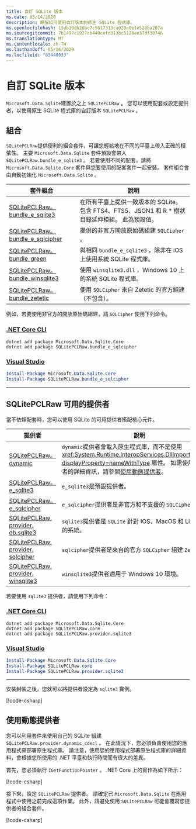 ```yaml
---
title: 自訂 SQLite 版本
ms.date: 05/14/2020
description: 瞭解如何使用自訂版本的原生 SQLite 程式庫。
ms.openlocfilehash: 15db10db26bc7c5017313ca020a0e1e528ba207a
ms.sourcegitcommit: 7b1497c1927cb449cefd313bc5126ae37df30746
ms.translationtype: MT
ms.contentlocale: zh-TW
ms.lasthandoff: 05/16/2020
ms.locfileid: "83440833"
---
```

# <a name="custom-sqlite-versions"></a>自訂 SQLite 版本

`Microsoft.Data.Sqlite`建置於之上 `SQLitePCLRaw` 。 您可以使用配套或設定提供者，以使用原生 SQLite 程式庫的自訂版本 `SQLitePCLRaw` 。

## <a name="bundles"></a>組合

`SQLitePCLRaw`提供便利的組合套件，可讓您輕鬆地在不同的平臺上帶入正確的相依性。 主要 `Microsoft.Data.Sqlite` 套件預設會帶入 `SQLitePCLRaw.bundle_e_sqlite3` 。 若要使用不同的配套，請將 `Microsoft.Data.Sqlite.Core` 套件與您要使用的配套套件一起安裝。 套件組合會由自動初始化 `Microsoft.Data.Sqlite` 。

| 套件組合 | 說明 |
|--|--|
| [SQLitePCLRaw。 bundle_e_sqlite3](https://www.nuget.org/packages/SQLitePCLRaw.bundle_e_sqlite3) | 在所有平臺上提供一致版本的 SQLite。 包含 FTS4、FTS5、JSON1 和 R * 樹狀目錄延伸模組。 此為預設值。 |
| [SQLitePCLRaw。 bundle_e_sqlcipher](https://www.nuget.org/packages/SQLitePCLRaw.bundle_e_sqlcipher) | 提供的非官方開放原始碼組建 `SQLCipher` 。 |
| [SQLitePCLRaw。 bundle_green](https://www.nuget.org/packages/SQLitePCLRaw.bundle_green) | 與相同 `bundle_e_sqlite3` ，除非在 iOS 上使用系統 SQLite 程式庫。 |
| [SQLitePCLRaw。 bundle_winsqlite3](https://www.nuget.org/packages/SQLitePCLRaw.bundle_winsqlite3) | 使用 `winsqlite3.dll` ，Windows 10 上的系統 SQLite 程式庫。 |
| [SQLitePCLRaw。 bundle_zetetic](https://www.nuget.org/packages/SQLitePCLRaw.bundle_zetetic) | 使用 `SQLCipher` 來自 Zetetic 的官方組建（不包含）。 |

例如，若要使用非官方的開放原始碼組建，請 `SQLCipher` 使用下列命令。

### <a name="net-core-cli"></a>[.NET Core CLI](#tab/netcore-cli)

```dotnetcli
dotnet add package Microsoft.Data.Sqlite.Core
dotnet add package SQLitePCLRaw.bundle_e_sqlcipher
```

### <a name="visual-studio"></a>[Visual Studio](#tab/visual-studio)

``` PowerShell
Install-Package Microsoft.Data.Sqlite.Core
Install-Package SQLitePCLRaw.bundle_e_sqlcipher
```

---

## <a name="sqlitepclraw-available-providers"></a>SQLitePCLRaw 可用的提供者

當不依賴配套時，您可以使用 SQLite 的可用提供者搭配核心元件。

| 提供者 | 說明 |
|--|--|
| [SQLitePCLRaw。 dynamic](https://www.nuget.org/packages/SQLitePCLRaw.provider.dynamic) | `dynamic`提供者會載入原生程式庫，而不是使用 <xref:System.Runtime.InteropServices.DllImportAttribute?displayProperty=nameWithType> 屬性。 如需使用此提供者的詳細資訊，請參閱[使用動態提供者](#use-the-dynamic-provider)。 |
| [SQLitePCLRaw。 e_sqlite3](https://www.nuget.org/packages/SQLitePCLRaw.provider.e_sqlite3) | `e_sqlite3`是預設提供者。 |
| [SQLitePCLRaw。 e_sqlcipher](https://www.nuget.org/packages/SQLitePCLRaw.provider.e_sqlcipher) | `e_sqlcipher`提供者是非官方和不支援的 `SQLCipher` 。 |
| [SQLitePCLRaw. provider. db.sqlite3](https://www.nuget.org/packages/SQLitePCLRaw.provider.sqlite3) | `sqlite3`提供者是 `SQLite` 針對 IOS、MacOS 和 Linux 提供的系統。 |
| [SQLitePCLRaw. provider. sqlcipher](https://www.nuget.org/packages/SQLitePCLRaw.provider.sqlcipher) | `sqlcipher`提供者是來自的官方 `SQLCipher` 組建 `Zetetic` 。 |
| [SQLitePCLRaw. provider. winsqlite3](https://www.nuget.org/packages/SQLitePCLRaw.provider.winsqlite3) | `winsqlite3`提供者適用于 Windows 10 環境。 |

若要使用 `sqlite3` 提供者，請使用下列命令：

### <a name="net-core-cli"></a>[.NET Core CLI](#tab/netcore-cli)

```dotnetcli
dotnet add package Microsoft.Data.Sqlite.Core
dotnet add package SQLitePCLRaw.core
dotnet add package SQLitePCLRaw.provider.sqlite3
```

### <a name="visual-studio"></a>[Visual Studio](#tab/visual-studio)

``` PowerShell
Install-Package Microsoft.Data.Sqlite.Core
Install-Package SQLitePCLRaw.core
Install-Package SQLitePCLRaw.provider.sqlite3
```

---

安裝封裝之後，您就可以將提供者設定為 `sqlite3` 實例。

[!code-csharp[](../../../../samples/snippets/standard/data/sqlite/SqliteProviderSample/Program.cs)]

## <a name="use-the-dynamic-provider"></a>使用動態提供者

您可以利用套件來使用自己的 SQLite 組建 `SQLitePCLRaw.provider.dynamic_cdecl` 。 在此情況下，您必須負責使用您的應用程式來部署原生程式庫。 請注意，使用您的應用程式部署原生程式庫的詳細資料，會根據您所使用的 .NET 平臺和執行時間而有很大的差異。

首先，您必須執行 `IGetFunctionPointer` 。 .NET Core 上的實作為如下所示：

[!code-csharp[](../../../../samples/snippets/standard/data/sqlite/SystemLibrarySample/Program.cs?name=snippet_NativeLibraryAdapter)]

接下來，設定 `SQLitePCLRaw` 提供者。 請確定已 `Microsoft.Data.Sqlite` 在應用程式中使用之前完成這項作業。 此外，請避免使用 `SQLitePCLRaw` 可能會覆寫您提供者的組合套件。

[!code-csharp[](../../../../samples/snippets/standard/data/sqlite/SystemLibrarySample/Program.cs?name=snippet_SetProvider)]
